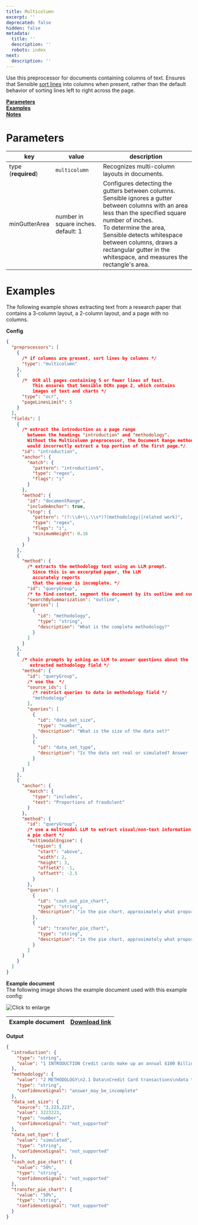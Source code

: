 ```yaml
---
title: Multicolumn
excerpt: ''
deprecated: false
hidden: false
metadata:
  title: ''
  description: ''
  robots: index
next:
  description: ''
---
```

Use this preprocessor for documents containing columns of text. Ensures that Sensible [sort lines](doc:lines#line-sorting) into columns when present, rather than the default behavior of sorting lines left to right across the page.

[**Parameters**](doc:multicolumn#parameters)\
[**Examples**](doc:multicolumn#examples)\
[**Notes**](doc:multicolumn#notes)

# Parameters

| key                 | value                               | description                                                                                                                                                                                                                                                                                                         |
| ------------------- | ----------------------------------- | ------------------------------------------------------------------------------------------------------------------------------------------------------------------------------------------------------------------------------------------------------------------------------------------------------------------- |
| type (**required**) | `multicolumn`                       | Recognizes multi-column layouts in documents.                                                                                                                                                                                                                                                                       |
| minGutterArea       | number in square inches. default: 1 | Configures detecting the gutters between columns. Sensible ignores a gutter between columns with an area less than the specified square number of inches.<br/> To determine the area, Sensible detects whitespace between columns, draws a rectangular gutter in the whitespace, and measures the rectangle's area. |

# Examples

The following example shows extracting text from a research paper that contains a 3-column layout, a 2-column layout, and a page with no columns.

**Config**

```json
{
  "preprocessors": [
    {
      /* if columns are present, sort lines by columns */
      "type": "multicolumn"
    },
    {
      /*  OCR all pages containing 5 or fewer lines of text. 
          This ensures that Sensible OCRs page 2, which contains 
          images of text and charts */
      "type": "ocr",
      "pageLinesLimit": 5
    }
  ],
  "fields": [
    {
      /* extract the introduction as a page range
        between the headings "introduction" and "methodology".
        Without the Multicolumn preprocessor, the Document Range method
        would incorrectly extract a top portion of the first page.*/
      "id": "introduction",
      "anchor": {
        "match": {
          "pattern": "introduction$",
          "type": "regex",
          "flags": "i"
        }
      },
      "method": {
        "id": "documentRange",
        "includeAnchor": true,
        "stop": {
          "pattern": "(?:\\d+\\.\\s*)?(methodology||related work)",
          "type": "regex",
          "flags": "i",
          "minimumHeight": 0.16
        }
      }
    },
    {
      "method": {
        /* extracts the methodology text using an LLM prompt.
          Since this is an excerpted paper, the LLM
          accurately reports
          that the answer is incomplete. */
        "id": "queryGroup",
        /* to find context, segment the document by its outline and summarize each segment */
        "searchBySummarization": "outline",
        "queries": [
          {
            "id": "methodology",
            "type": "string",
            "description": "What is the complete methodology?"
          }
        ]
      }
    },
    {
      /* chain prompts by asking an LLM to answer questions about the
         extracted methodology field */
      "method": {
        "id": "queryGroup",
        /* use the  */
        "source_ids": [
          /* restrict queries to data in methodology field */
          "methodology"
        ],
        "queries": [
          {
            "id": "data_set_size",
            "type": "number",
            "description": "What is the size of the data set?"
          },
          {
            "id": "data_set_type",
            "description": "Is the data set real or simulated? Answer 'real' or 'simulated'"
          }
        ]
      }
    },
    {
      "anchor": {
        "match": {
          "type": "includes",
          "text": "Proportions of fraudulent"
        }
      },
      "method": {
        "id": "queryGroup",
        /* use a multimodal LLM to extract visual/non-text information from 
        a pie chart */
        "multimodalEngine": {
          "region": {
            "start": "above",
            "width": 2,
            "height": 3,
            "offsetX": -1,
            "offsetY": -2.5
          }
        },
        "queries": [
          {
            "id": "cash_out_pie_chart",
            "type": "string",
            "description": "in the pie chart, approximately what proportion of fraudulent transactions by type are cash_out?"
          },
          {
            "id": "transfer_pie_chart",
            "type": "string",
            "description": "in the pie chart, approximately what proportion of fraudulent transactions by type are transfer?"
          }
        ]
      }
    }
  ]
}

```

**Example document**\
The following image shows the example document used with this example config:

![Click to enlarge](https://raw.githubusercontent.com/sensible-hq/sensible-docs/main/readme-sync/assets/v0/images/final/multicolumn.png)

| Example document | [Download link](https://raw.githubusercontent.com/sensible-hq/sensible-docs/main/readme-sync/assets/v0/pdfs/multicolumn.pdf) |
| ---------------- | ---------------------------------------------------------------------------------------------------------------------------- |

**Output**

```json
{
  "introduction": {
    "type": "string",
    "value": "1 INTRODUCTION Credit cards make up an annual $100 Billion global market. As credit cards become more and more popular in the digital age, they also come with their inherent risks. Credit card fraud is the act of a fraudulent credit card transaction in order for criminals to acquire money or goods and services not belonging to them. Criminals committing credit card fraud are rarely apprehended and therefore, automatic credit card fraud detection can be of great significance. The task of automation credit card fraud classification is not easy, since the data-sets for credit card transactions are severely imbalanced. An imbalanced data-set is one where the proportion of one class is significantly higher than the rest of the classes. Classification tasks on imbalanced data-sets are difficult since it tends to be possible to gain a high level of accuracy despite misclassifying most of the data points from the minority class. A plausible way of attempting to classify on an imbalanced data-set is to apply class weights such that each data point from the minority class is given more importance and each data point from the majority class is given less importance. This study will attempt to see how class weights can help tackle the task of credit card fraud classification. This will be done by comparing Binary Logistic Regression model and Random Forest Classifier model without weights to those with class weights. This study will aim to find if a weighted classification will be able to improve upon the unweighted classification of credit card fraud detection. 2 METHODOLOGY 2.1 Data Credit Card transactions data tend to contain confidential information and therefore, they are scarcely available to the public. Hence, the data-set for this study is one created from a simulator, PaySim, that simulates credit card transactions. The simulator utilizes a private data-set to generate a simulated data-set that mimics ordinary credit card transactions along with fraudulent activity. The data-set contains 3,223,223 synthetic transactions. Table 1. Fields of the Data-set Field Data Type Description type of transaction STRING type amount of the transaction DOUBLE amount account balance before the transaction oldbalanceOrg DOUBLE account balance after the transaction newbalanceOrig DOUBLE account balance of recipient before the transaction. oldbalanceDest DOUBLE account balance of recipient after the transaction. newbalanceDest DOUBLE if the transaction is fraudulent or not isFraud Binary Table 2. Frequency and average amount of Valid and Fraudulent Transactions Number of Transactions Category Average Amount Valid $ 156,675.40 3,220,396 Fraudulent 2,827 $ 1,309,250.00 TRANSFER CASH IN TRANSFER CASH_OUT DEBIT PAYMENT CASH_OUT (b) Proportions of fraudulent (a) Proportions of transaction by type transaction by type Fig. 1. Breakdown of proportion of all and fraudulent transactions by type 2.1.1 Exploratory Data Analysis. From table 2 we can see the imbalanced nature of data-set and how on average fraudulent transactions amount is more than 8 times the amount of valid transactions. Figure 1 also demonstrates that how fraudulent transactions are only of type ʼTRANSFERʼ and ʼCASH OUTʼ. Finally, Figure 2 illustrates how the distribution of fraudulent transactions tend to have amount higher than those of valid transactions. 2.2 Pre-processing The data needs to be pre-processed because it contains categorical variables and Machine Learning algorithms use quantitative variables to discriminate between classes. The categorical variable in this data-set that will be used is type. The first transformation applied to the field type is the StringIndexer. The StringIndexer maps the string variable to indices belonging to the set 0, . . . , 𝑛𝑢𝑚𝑏𝑒𝑟𝑂 𝑓 𝑈 𝑛𝑖𝑞𝑢𝑒𝑉 𝑎𝑙𝑢𝑒𝑠 - 1. The order of the index assignment is ordered by frequency of that value in the data-set. Furthermore, the string-indexed variable is now transformed into a one-hot vector using the OneHotEncoder. This creates a vector of length 𝑛 - 1 (where 𝑛 is the number of unique categorical values) where all values are 0.0 except for at the index location which has a value of 1.0. Finally, all the feature variables are placed into one vector which represents the features for the respective transaction. Permission to make digital or hard copies of all or part of this work for personal or classroom use is granted without fee provided that copies are not made or distributed for profit or commercial advantage and that copies bear this notice and the full citation on the first page. Copyrights for components of this work owned by others than ACM must be honored. Abstracting with credit is permitted. To copy otherwise, or republish, to post on servers or to redistribute to lists, requires prior specific permission and/or a fee. Request permissions from permissions@acm.org. © 2021 Association for Computing Machinery. Manuscript submitted to ACM"
  },
  "methodology": {
    "value": "2 METHODOLOGY\n2.1 Data\nCredit Card transactions\ndata tend to contain\nconfidential information\nand therefore, they are\nscarcely available to the\npublic. Hence, the data-set\nfor this study is one created\nfrom a simulator, PaySim,\nthat simulates credit card\ntransactions. The simulator\nutilizes a private data-set to\ngenerate a simulated\ndata-set that mimics\nordinary credit card\ntransactions along with\nfraudulent activity. The\ndata-set contains\n3,223,223 synthetic\ntransactions.\n\n2.1.1 Exploratory Data Analysis.\nFrom table 2 we can see the imbalanced\nnature of data-set and how on average\nfraudulent transactions amount is more than\n8 times the amount of valid transactions.\nFigure 1 also demonstrates that how\nfraudulent transactions are only of type\nʼTRANSFERʼ and ʼCASH OUTʼ. Finally, Figure\n2 illustrates how the distribution of fraudulent\ntransactions tend to have amount higher than\nthose of valid transactions. 2.2\n\nPre-processing The data needs to be\npre-processed because it contains\ncategorical variables and Machine Learning\nalgorithms use quantitative variables to\ndiscriminate between classes. The\ncategorical variable in this data-set that will\nbe used is type. The first transformation\napplied to the field type is the StringIndexer.\nThe StringIndexer maps the string variable to\nindices belonging to the set 0, . . . , 𝑛𝑢𝑚𝑏𝑒𝑟𝑂\n𝑓 𝑈 𝑛𝑖𝑞𝑢𝑒𝑉 𝑎𝑙𝑢𝑒𝑠 - 1. The order of the index\nassignment is ordered by frequency of that\nvalue in the data-set. Furthermore, the\nstring-indexed variable is now transformed\ninto a one-hot vector using the\nOneHotEncoder. This creates a vector of\nlength 𝑛 - 1 (where 𝑛 is the number of unique\ncategorical values) where all values are 0.0\nexcept for at the index location which has a\nvalue of 1.0. Finally, all the feature variables\nare placed into one vector which represents\nthe features for the respective transaction.",
    "type": "string",
    "confidenceSignal": "answer_may_be_incomplete"
  },
  "data_set_size": {
    "source": "3,223,223",
    "value": 3223223,
    "type": "number",
    "confidenceSignal": "not_supported"
  },
  "data_set_type": {
    "value": "simulated",
    "type": "string",
    "confidenceSignal": "not_supported"
  },
  "cash_out_pie_chart": {
    "value": "50%",
    "type": "string",
    "confidenceSignal": "not_supported"
  },
  "transfer_pie_chart": {
    "value": "50%",
    "type": "string",
    "confidenceSignal": "not_supported"
  }
}
```
